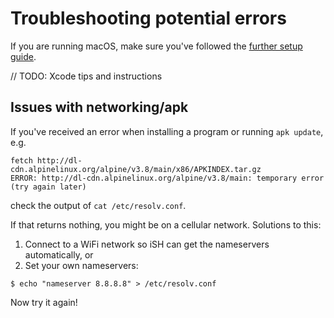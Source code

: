 # Troubleshooting potential errors

If you are running macOS, make sure you've followed the [further setup guide](https://github.com/tbodt/ish/wiki/macOS#further-setup).

// TODO: Xcode tips and instructions

## Issues with networking/apk
If you've received an error when installing a program or running `apk update`, e.g.
```
fetch http://dl-cdn.alpinelinux.org/alpine/v3.8/main/x86/APKINDEX.tar.gz
ERROR: http://dl-cdn.alpinelinux.org/alpine/v3.8/main: temporary error (try again later)
```
check the output of `cat /etc/resolv.conf`.

If that returns nothing, you might be on a cellular network.
Solutions to this:

1. Connect to a WiFi network so iSH can get the nameservers automatically, or
2. Set your own nameservers:
```
$ echo "nameserver 8.8.8.8" > /etc/resolv.conf
```
Now try it again!